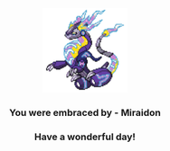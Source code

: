 <p align="center">
    <img src="https://raw.githubusercontent.com/PokeAPI/sprites/master/sprites/pokemon/1008.png" width="150" height="150">
</p>
<h3 align="center">You were embraced by - <b>Miraidon</b></h3>
<h3 align="center">Have a wonderful day!</h3>
